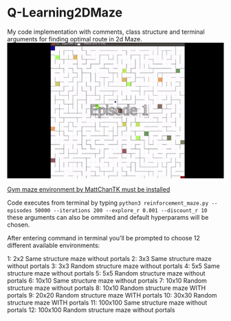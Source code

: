 # Q-Learning2DMaze
My code implementation with comments, class structure and terminal arguments for finding optimal route in 2d Maze.
![Alt Text](https://github.com/rafmph/Q-Learning2DMaze/blob/master/mazeexample.gif)

[Gym maze environment by MattChanTK must be installed](https://github.com/MattChanTK/gym-maze)

Code executes from terminal by typing `python3 reinforcement_maze.py --episodes 50000 --iterations 200 --explore_r 0.001 --discount_r 10` these arguments can also be ommited and default hyperparams will be chosen.

After entering command in terminal you'll be prompted to choose 12 different available environments:

1: 2x2 Same structure maze without portals
2: 3x3 Same structure maze without portals
3: 3x3 Random structure maze without portals
4: 5x5 Same structure maze without portals
5: 5x5 Random structure maze without portals
6: 10x10 Same structure maze without portals
7: 10x10 Random structure maze without portals
8: 10x10 Random structure maze WITH portals
9: 20x20 Random structure maze WITH portals
10: 30x30 Random structure maze WITH portals
11: 100x100 Same structure maze without portals
12: 100x100 Random structure maze without portals
